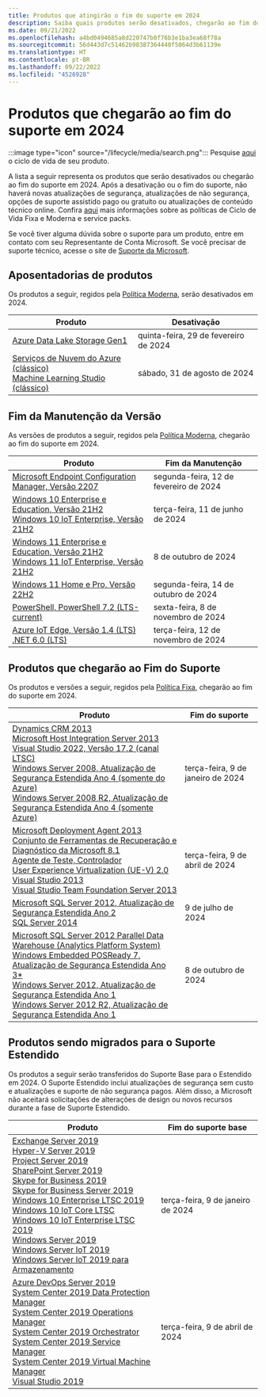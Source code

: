 ```yaml
---
title: Produtos que atingirão o fim do suporte em 2024
description: Saiba quais produtos serão desativados, chegarão ao fim do suporte ou serão transferidos do suporte base para o suporte estendido em 2024.
ms.date: 09/21/2022
ms.openlocfilehash: a4bd0494685a8d220747b0f76b3e1ba3ea68f78a
ms.sourcegitcommit: 56d443d7c51462b98387364440f5064d3b61139e
ms.translationtype: HT
ms.contentlocale: pt-BR
ms.lasthandoff: 09/22/2022
ms.locfileid: "4526928"
---
```

# <a name="products-ending-support-in-2024"></a>Produtos que chegarão ao fim do suporte em 2024

:::image type="icon" source="/lifecycle/media/search.png":::
Pesquise [aqui](/lifecycle/products/) o ciclo de vida de seu produto.

A lista a seguir representa os produtos que serão desativados ou chegarão ao fim do suporte em 2024. Após a desativação ou o fim do suporte, não haverá novas atualizações de segurança, atualizações de não segurança, opções de suporte assistido pago ou gratuito ou atualizações de conteúdo técnico online. Confira [aqui](/lifecycle/overview/product-end-of-support-overview) mais informações sobre as políticas de Ciclo de Vida Fixa e Moderna e service packs.

Se você tiver alguma dúvida sobre o suporte para um produto, entre em contato com seu Representante de Conta Microsoft. Se você precisar de suporte técnico, acesse o site de [Suporte da Microsoft](https://support.microsoft.com/contactus/?ws=support).

## <a name="product-retirements"></a>Aposentadorias de produtos

Os produtos a seguir, regidos pela [Política Moderna](/lifecycle/policies/modern), serão desativados em 2024.

| Produto | Desativação |
| --- | --- |
| [Azure Data Lake Storage Gen1](/lifecycle/products/azure-data-lake-storage-gen1?branch=live)<br> | quinta-feira, 29 de fevereiro de 2024 |
| [Serviços de Nuvem do Azure (clássico)](/lifecycle/products/azure-cloud-services-classic?branch=live)<br>[Machine Learning Studio (clássico)](/lifecycle/products/machine-learning-studio-classic?branch=live)<br> | sábado, 31 de agosto de 2024 |


## <a name="release-end-of-servicing"></a>Fim da Manutenção da Versão

As versões de produtos a seguir, regidos pela [Política Moderna](/lifecycle/policies/modern), chegarão ao fim do suporte em 2024.

| Produto | Fim da Manutenção |
| --- | --- |
| [Microsoft Endpoint Configuration Manager, Versão 2207](/lifecycle/products/microsoft-endpoint-configuration-manager?branch=live)<br> | segunda-feira, 12 de fevereiro de 2024 |
| [Windows 10 Enterprise e Education, Versão 21H2](/lifecycle/products/windows-10-enterprise-and-education?branch=live)<br>[Windows 10 IoT Enterprise, Versão 21H2](/lifecycle/products/windows-10-iot-enterprise?branch=live)<br> | terça-feira, 11 de junho de 2024 |
| [Windows 11 Enterprise e Education, Versão 21H2](/lifecycle/products/windows-11-enterprise-and-education?branch=live)<br>[Windows 11 IoT Enterprise, Versão 21H2](/lifecycle/products/windows-11-iot-enterprise?branch=live)<br> | 8 de outubro de 2024 |
| [Windows 11 Home e Pro, Versão 22H2](/lifecycle/products/windows-11-home-and-pro?branch=live)<br> | segunda-feira, 14 de outubro de 2024 |
| [PowerShell, PowerShell 7.2 (LTS-current)](/lifecycle/products/powershell?branch=live)<br> | sexta-feira, 8 de novembro de 2024 |
| [Azure IoT Edge, Versão 1.4 (LTS)](/lifecycle/products/azure-iot-edge?branch=live)<br>[.NET 6.0 (LTS)](/lifecycle/products/microsoft-net-and-net-core?branch=live)<br> | terça-feira, 12 de novembro de 2024 |


## <a name="products-reaching-end-of-support"></a>Produtos que chegarão ao Fim do Suporte

Os produtos e versões a seguir, regidos pela [Política Fixa](/lifecycle/policies/fixed), chegarão ao fim do suporte em 2024.

| Produto | Fim do suporte |
| --- | --- |
| [Dynamics CRM 2013](/lifecycle/products/dynamics-crm-2013?branch=live)<br>[Microsoft Host Integration Server 2013](/lifecycle/products/microsoft-host-integration-server-2013?branch=live)<br>[Visual Studio 2022, Versão 17.2 (canal LTSC)](/lifecycle/products/visual-studio-2022?branch=live)<br>[Windows Server 2008, Atualização de Segurança Estendida Ano 4 (somente do Azure)](/lifecycle/products/windows-server-2008?branch=live)<br>[Windows Server 2008 R2, Atualização de Segurança Estendida Ano 4 (somente Azure)](/lifecycle/products/windows-server-2008-r2?branch=live)<br> | terça-feira, 9 de janeiro de 2024 |
| [Microsoft Deployment Agent 2013](/lifecycle/products/microsoft-deployment-agent-2013?branch=live)<br>[Conjunto de Ferramentas de Recuperação e Diagnóstico da Microsoft 8.1](/lifecycle/products/microsoft-diagnostics-and-recovery-toolset-81?branch=live)<br>[Agente de Teste, Controlador](/lifecycle/products/test-agent-controller?branch=live)<br>[User Experience Virtualization (UE-V) 2.0](/lifecycle/products/user-experience-virtualization-uev-20?branch=live)<br>[Visual Studio 2013](/lifecycle/products/visual-studio-2013?branch=live)<br>[Visual Studio Team Foundation Server 2013](/lifecycle/products/visual-studio-team-foundation-server-2013?branch=live)<br> | terça-feira, 9 de abril de 2024 |
| [Microsoft SQL Server 2012, Atualização de Segurança Estendida Ano 2](/lifecycle/products/microsoft-sql-server-2012?branch=live)<br>[SQL Server 2014](/lifecycle/products/sql-server-2014?branch=live)<br> | 9 de julho de 2024 |
| [Microsoft SQL Server 2012 Parallel Data Warehouse (Analytics Platform System)](/lifecycle/products/microsoft-sql-server-2012-parallel-data-warehouse-analytics-platform-system?branch=live)<br>[Windows Embedded POSReady 7, Atualização de Segurança Estendida Ano 3*](/lifecycle/products/windows-embedded-posready-7?branch=live)<br>[Windows Server 2012, Atualização de Segurança Estendida Ano 1](/lifecycle/products/windows-server-2012?branch=live)<br>[Windows Server 2012 R2, Atualização de Segurança Estendida Ano 1](/lifecycle/products/windows-server-2012-r2?branch=live)<br> | 8 de outubro de 2024 |


## <a name="products-moving-to-extended-support"></a>Produtos sendo migrados para o Suporte Estendido

Os produtos a seguir serão transferidos do Suporte Base para o Estendido em 2024. O Suporte Estendido inclui atualizações de segurança sem custo e atualizações e suporte de não segurança pagos. Além disso, a Microsoft não aceitará solicitações de alterações de design ou novos recursos durante a fase de Suporte Estendido.

| Produto | Fim do suporte base |
| --- | --- |
| [Exchange Server 2019](/lifecycle/products/exchange-server-2019?branch=live)<br>[Hyper-V Server 2019](/lifecycle/products/hyperv-server-2019?branch=live)<br>[Project Server 2019](/lifecycle/products/project-server-2019?branch=live)<br>[SharePoint Server 2019](/lifecycle/products/sharepoint-server-2019?branch=live)<br>[Skype for Business 2019](/lifecycle/products/skype-for-business-2019?branch=live)<br>[Skype for Business Server 2019](/lifecycle/products/skype-for-business-server-2019?branch=live)<br>[Windows 10 Enterprise LTSC 2019](/lifecycle/products/windows-10-enterprise-ltsc-2019?branch=live)<br>[Windows 10 IoT Core LTSC](/lifecycle/products/windows-10-iot-core-ltsc?branch=live)<br>[Windows 10 IoT Enterprise LTSC 2019](/lifecycle/products/windows-10-iot-enterprise-ltsc-2019?branch=live)<br>[Windows Server 2019](/lifecycle/products/windows-server-2019?branch=live)<br>[Windows Server IoT 2019](/lifecycle/products/windows-server-iot-2019?branch=live)<br>[Windows Server IoT 2019 para Armazenamento](/lifecycle/products/windows-server-iot-2019-for-storage?branch=live)<br> | terça-feira, 9 de janeiro de 2024 |
| [Azure DevOps Server 2019](/lifecycle/products/azure-devops-server-2019?branch=live)<br>[System Center 2019 Data Protection Manager](/lifecycle/products/system-center-2019-data-protection-manager?branch=live)<br>[System Center 2019 Operations Manager](/lifecycle/products/system-center-2019-operations-manager?branch=live)<br>[System Center 2019 Orchestrator](/lifecycle/products/system-center-2019-orchestrator?branch=live)<br>[System Center 2019 Service Manager](/lifecycle/products/system-center-2019-service-manager?branch=live)<br>[System Center 2019 Virtual Machine Manager](/lifecycle/products/system-center-2019-virtual-machine-manager?branch=live)<br>[Visual Studio 2019](/lifecycle/products/visual-studio-2019?branch=live)<br> | terça-feira, 9 de abril de 2024 |
